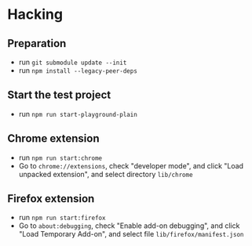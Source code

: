 # Hacking

## Preparation

- run `git submodule update --init`
- run `npm install --legacy-peer-deps`

## Start the test project

- run `npm run start-playground-plain`


## Chrome extension

- run `npm run start:chrome`
- Go to `chrome://extensions`, check "developer mode", and click "Load
  unpacked extension", and select directory `lib/chrome`
  
## Firefox extension

- run `npm run start:firefox`
- Go to `about:debugging`, check "Enable add-on debugging", and click "Load Temporary Add-on", and select file `lib/firefox/manifest.json`
